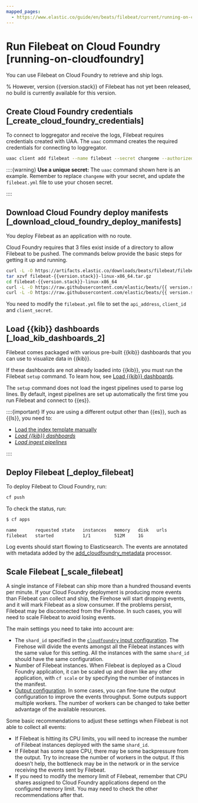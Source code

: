 ```yaml
---
mapped_pages:
  - https://www.elastic.co/guide/en/beats/filebeat/current/running-on-cloudfoundry.html
---
```


# Run Filebeat on Cloud Foundry [running-on-cloudfoundry]

You can use Filebeat on Cloud Foundry to retrieve and ship logs.

% However, version {{version.stack}} of Filebeat has not yet been released, no build is currently available for this version.

## Create Cloud Foundry credentials [_create_cloud_foundry_credentials]

To connect to loggregator and receive the logs, Filebeat requires credentials created with UAA. The `uaac` command creates the required credentials for connecting to loggregator.

```sh
uaac client add filebeat --name filebeat --secret changeme --authorized_grant_types client_credentials,refresh_token --authorities doppler.firehose,cloud_controller.admin_read_only
```

::::{warning}
**Use a unique secret:** The `uaac` command shown here is an example. Remember to replace `changeme` with your secret, and update the `filebeat.yml` file to use your chosen secret.

::::



## Download Cloud Foundry deploy manifests [_download_cloud_foundry_deploy_manifests]

You deploy Filebeat as an application with no route.

Cloud Foundry requires that 3 files exist inside of a directory to allow Filebeat to be pushed. The commands below provide the basic steps for getting it up and running.

```sh subs=true
curl -L -O https://artifacts.elastic.co/downloads/beats/filebeat/filebeat-{{version.stack}}-linux-x86_64.tar.gz
tar xzvf filebeat-{{version.stack}}-linux-x86_64.tar.gz
cd filebeat-{{version.stack}}-linux-x86_64
curl -L -O https://raw.githubusercontent.com/elastic/beats/{{ version.stack | M.M }}/deploy/cloudfoundry/filebeat/filebeat.yml
curl -L -O https://raw.githubusercontent.com/elastic/beats/{{ version.stack | M.M }}/deploy/cloudfoundry/filebeat/manifest.yml
```

You need to modify the `filebeat.yml` file to set the `api_address`, `client_id` and `client_secret`.


## Load {{kib}} dashboards [_load_kib_dashboards_2]

Filebeat comes packaged with various pre-built {{kib}} dashboards that you can use to visualize data in {{kib}}.

If these dashboards are not already loaded into {{kib}}, you must run the Filebeat `setup` command. To learn how, see [Load {{kib}} dashboards](/reference/filebeat/load-kibana-dashboards.md).

The `setup` command does not load the ingest pipelines used to parse log lines. By default, ingest pipelines are set up automatically the first time you run Filebeat and connect to {{es}}.

::::{important}
If you are using a different output other than {{es}}, such as {{ls}}, you need to:

* [Load the index template manually](/reference/filebeat/filebeat-template.md#load-template-manually)
* [*Load {{kib}} dashboards*](/reference/filebeat/load-kibana-dashboards.md)
* [*Load ingest pipelines*](/reference/filebeat/load-ingest-pipelines.md)

::::



## Deploy Filebeat [_deploy_filebeat]

To deploy Filebeat to Cloud Foundry, run:

```sh
cf push
```

To check the status, run:

```sh
$ cf apps

name       requested state   instances   memory   disk   urls
filebeat   started           1/1         512M     1G
```

Log events should start flowing to Elasticsearch. The events are annotated with metadata added by the [add_cloudfoundry_metadata](/reference/filebeat/add-cloudfoundry-metadata.md) processor.


## Scale Filebeat [_scale_filebeat]

A single instance of Filebeat can ship more than a hundred thousand events per minute. If your Cloud Foundry deployment is producing more events than Filebeat can collect and ship, the Firehose will start dropping events, and it will mark Filebeat as a slow consumer. If the problems persist, Filebeat may be disconnected from the Firehose. In such cases, you will need to scale Filebeat to avoid losing events.

The main settings you need to take into account are:

* The `shard_id` specified in the [`cloudfoundry` input configuration](/reference/filebeat/filebeat-input-cloudfoundry.md). The Firehose will divide the events amongst all the Filebeat instances with the same value for this setting. All the instances with the same `shard_id` should have the same configuration.
* Number of Filebeat instances. When Filebeat is deployed as a Cloud Foundry application, it can be scaled up and down like any other application, with `cf scale` or by specifying the number of instances in the manifest.
* [Output configuration](/reference/filebeat/configuring-output.md). In some cases, you can fine-tune the output configuration to improve the events throughput. Some outputs support multiple workers. The number of workers can be changed to take better advantage of the available resources.

Some basic recommendations to adjust these settings when Filebeat is not able to collect all events:

* If Filebeat is hitting its CPU limits, you will need to increase the number of Filebeat instances deployed with the same `shard_id`.
* If Filebeat has some spare CPU, there may be some backpressure from the output. Try to increase the number of workers in the output. If this doesn’t help, the bottleneck may be in the network or in the service receiving the events sent by Filebeat.
* If you need to modify the memory limit of Filebeat, remember that CPU shares assigned to Cloud Foundry applications depend on the configured memory limit. You may need to check the other recommendations after that.


